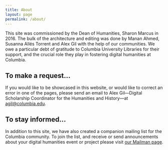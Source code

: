 ```yaml
---
title: About
layout: page
permalink: /about/
---
```


This site was commissioned by the Dean of Humanities, Sharon Marcus in 2016. The bulk of the architecture and editing was done by Manan Ahmed, Susanna Allés Torrent and Alex Gil with the help of our communities. We owe a particular debt of gratitude to Columbia University Libraries for their support, and the crucial role they play in fostering digital humanities at Columbia.

## To make a request...

If you would like to be showcased in this website, or would like to correct an error in one of the pages, please send an email to Alex Gil—Digital Scholarship Coordinator for the Humanities and History—at [agil@columbia.edu](mailto:agil@columbia.edu).

## To stay informed...

In addition to this site, we have also created a companion mailing list for the Columbia community. To join the list, and receive or send announcements about your digital humanities event or project please visit [our Mailman page](https://lists.columbia.edu/mailman/listinfo/dhcolumbia).

